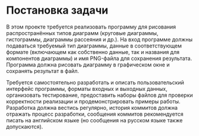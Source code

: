 # Постановка задачи

В этом проекте требуется реализовать программу для рисования распространённых типов диаграмм (круговые диаграммы,
гистограммы, диаграммы рассеяния и др.). На вход программе должны подаваться требуемый тип диаграммы, данные в
соответствующем формате (включающем как собственно данные, так и названия для компонентов диаграммы) 
и имя PNG-файла для сохранения результата. Программа должна рисовать диаграмму в графическом окне 
и сохранять результат в файл.

Требуется самостоятельно разработать и описать пользовательский 
интерфейс программы, форматы входных и выходных данных, организовать тестирование, 
предоставить наборы файлов для проверки корректности реализации и продемонстрировать примеры работы. 
Разработка должна вестись регулярно, история коммитов должна отражать 
процесс разработки, сообщения коммитов рекомендуется писать на английском языке 
(но сообщения на русском языке также допускаются).